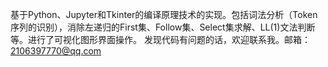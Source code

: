 基于Python、Jupyter和Tkinter的编译原理技术的实现。包括词法分析（Token序列的识别），消除左递归的First集、Follow集、Select集求解、LL(1)文法判断等。进行了可视化图形界面操作。
发现代码有问题的话，欢迎联系我。邮箱：2106397770@qq.com
